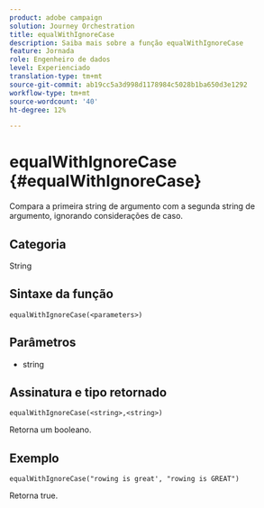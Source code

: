 ```yaml
---
product: adobe campaign
solution: Journey Orchestration
title: equalWithIgnoreCase
description: Saiba mais sobre a função equalWithIgnoreCase
feature: Jornada
role: Engenheiro de dados
level: Experienciado
translation-type: tm+mt
source-git-commit: ab19cc5a3d998d1178984c5028b1ba650d3e1292
workflow-type: tm+mt
source-wordcount: '40'
ht-degree: 12%

---
```



# equalWithIgnoreCase {#equalWithIgnoreCase}

Compara a primeira string de argumento com a segunda string de argumento, ignorando considerações de caso.

## Categoria

String

## Sintaxe da função

`equalWithIgnoreCase(<parameters>)`

## Parâmetros

* string

## Assinatura e tipo retornado

`equalWithIgnoreCase(<string>,<string>)`

Retorna um booleano.

## Exemplo

`equalWithIgnoreCase("rowing is great', "rowing is GREAT")`

Retorna true.
